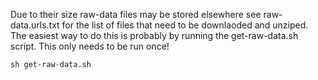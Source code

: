 Due to their size raw-data files may be stored elsewhere see raw-data.urls.txt for the list of files that need to be downlaoded and unziped. The easiest way to do this is probably by running the get-raw-data.sh script. This only needs to be run once! 

```
sh get-raw-data.sh
```

